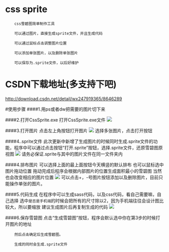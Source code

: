 ﻿# css sprite

        css雪碧图简单制作工具

        可以通过图片，直接生成sprite文件，并且生成代码

        可以通过鼠标点击调整图片位置

		可以添加单张图片，以及删除单张图片

		可以保存为.sprite文件，以后好维护

# CSDN下载地址(多支持下吧)

http://download.csdn.net/detail/wx247919365/8646289

#使用步骤
####1.用ps或者dw把需要的图片切下来
    
####2.打开CssSprite.exe
        打开CssSprite.exe文件
![](http://images.cnitblog.com/blog2015/395765/201505/041725599238284.png)

####3.打开图片
        点击左上角按钮打开图片
![](http://images.cnitblog.com/blog2015/395765/201504/281722039272065.png)
        选择多张图片，点击打开按钮

####4..sprite文件
		此次更新中新增了生成图片的时候同时生成.sprite文件的功能，程序中可以通过点击按钮“打开.sprite”按钮，选择.sprite文件，还原雪碧图原视图
![](http://images.cnitblog.com/blog2015/395765/201505/041734256105493.png)
		请务必保证.sprite与其中的图片文件在同一文件夹内

####4.排布图片
        可以选择上面的最上面按钮今天横竖的默认排布
        也可以鼠标选中图片拖动位置
        拖动完成后程序会根据内部图片的位置生成面积最小的雪碧图
        当然也会改变相应的图片位置
![](http://images.cnitblog.com/blog2015/395765/201505/041728128768400.png)
		可以点击+，-号图片按钮添加以及删除图片，目前只能操作单张的图片。

####5.代码生成
        在程序中可以生成sass代码，以及css代码，看自己需要嘛，自己选择
        选中`是否是手机端`的时候会把所有的尺寸除以2，因为手机端往往会设计图比较大，所以要缩放
        建议生成图片后再复制生成的代码
![](http://images.cnitblog.com/blog2015/395765/201505/041735219541281.png)

####6.保存雪碧图
        点击“生成雪碧图”按钮，程序会默认选中你在第3步的时候打开图片的地址

        然后点击确定后生成雪碧图。

		生成的同时会生成.sprite文件

